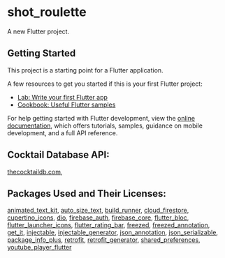 # shot_roulette

A new Flutter project.

## Getting Started

This project is a starting point for a Flutter application.

A few resources to get you started if this is your first Flutter project:

- [Lab: Write your first Flutter app](https://docs.flutter.dev/get-started/codelab)
- [Cookbook: Useful Flutter samples](https://docs.flutter.dev/cookbook)

For help getting started with Flutter development, view the
[online documentation](https://docs.flutter.dev/), which offers tutorials,
samples, guidance on mobile development, and a full API reference.

## Cocktail Database API:

[thecocktaildb.com](https://www.thecocktaildb.com),


## Packages Used and Their Licenses:

[animated_text_kit](https://pub.dev/packages/animated_text_kit/license),
[auto_size_text](https://pub.dev/packages/auto_size_text/license),
[build_runner](https://pub.dev/packages/build_runner/license),
[cloud_firestore](https://pub.dev/packages/cloud_firestore/license),
[cupertino_icons](https://pub.dev/packages/cupertino_icons/license),
[dio](https://pub.dev/packages/dio/license),
[firebase_auth](https://pub.dev/packages/firebase_auth/license),
[firebase_core](https://pub.dev/packages/firebase_core/license),
[flutter_bloc](https://pub.dev/packages/flutter_bloc/license),
[flutter_launcher_icons](https://pub.dev/packages/flutter_launcher_icons/license),
[flutter_rating_bar](https://pub.dev/packages/flutter_rating_bar/license),
[freezed](https://pub.dev/packages/freezed/license),
[freezed_annotation](https://pub.dev/packages/freezed_annotation/license), 
[get_it](https://pub.dev/packages/get_it/license), 
[injectable](https://pub.dev/packages/injectable/license),
[injectable_generator](https://pub.dev/packages/injectable_generator/license),
[json_annotation](https://pub.dev/packages/json_annotation/license),
[json_serializable](https://pub.dev/packages/json_serializable/license),
[package_info_plus](https://pub.dev/packages/package_info_plus/license),
[retrofit](https://pub.dev/packages/retrofit/license),
[retrofit_generator](https://pub.dev/packages/retrofit_generator/license),
[shared_preferences](https://pub.dev/packages/shared_preferences/license),
[youtube_player_flutter](https://pub.dev/packages/youtube_player_flutter/license)
